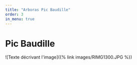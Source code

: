 ```yaml
---
title: "Arboras Pic Baudille"
order: 3
in_menu: true
---
```

# Pic Baudille
![Texte décrivant l'image]({% link images/RIMG1300.JPG %}) 